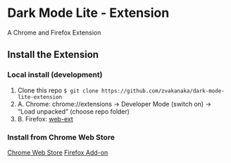 # Dark Mode Lite - Extension
A Chrome and Firefox Extension

## Install the Extension
### Local install (development)
1) Clone this repo `$ git clone https://github.com/zvakanaka/dark-mode-lite-extension`
2) A. Chrome: chrome://extensions -> Developer Mode (switch on) -> “Load unpacked” (choose repo folder)
2) B. Firefox: [web-ext](https://extensionworkshop.com/documentation/develop/getting-started-with-web-ext/)

### Install from Chrome Web Store
[Chrome Web Store]()
[Firefox Add-on]()
